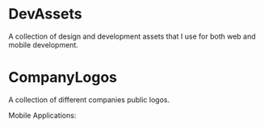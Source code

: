 DevAssets
=========

A collection of design and development assets that I use for both web and mobile development. 

CompanyLogos
============

A collection of different companies public logos. 

Mobile Applications: 